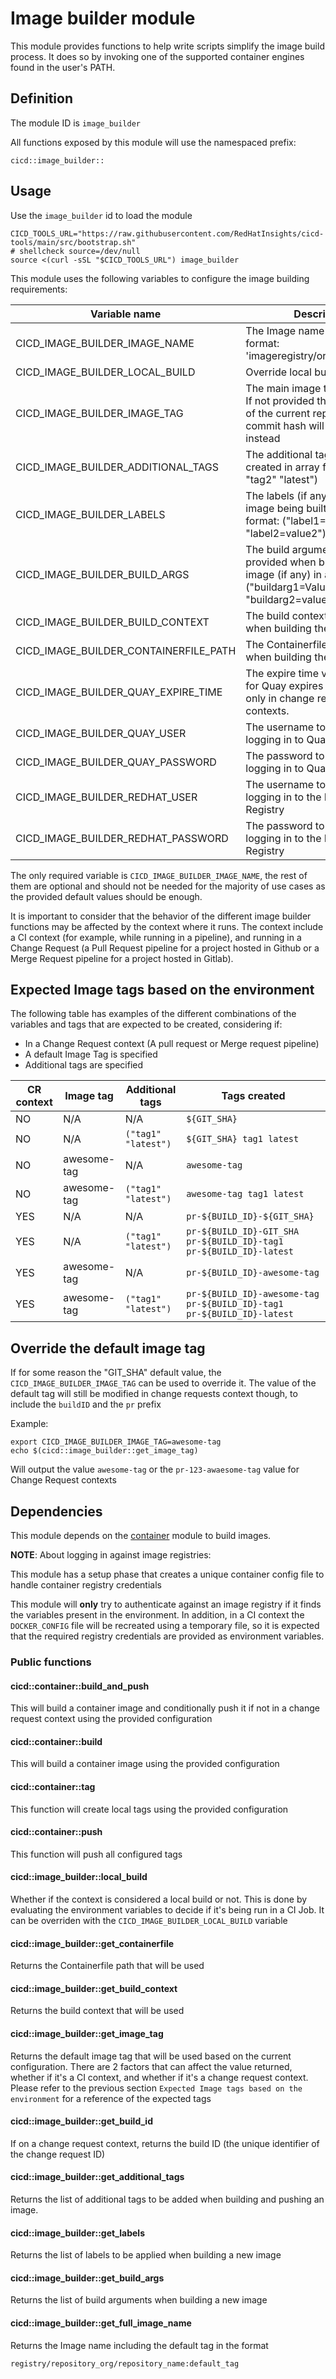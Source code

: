 # Image builder module

This module provides functions to help write scripts simplify the image build process. It does so by
invoking one of the supported container engines found in the user's PATH.

## Definition

The module ID is `image_builder`

All functions exposed by this module will use the namespaced prefix:

```
cicd::image_builder::
```

## Usage

Use the `image_builder` id to load the module

```
CICD_TOOLS_URL="https://raw.githubusercontent.com/RedHatInsights/cicd-tools/main/src/bootstrap.sh"
# shellcheck source=/dev/null
source <(curl -sSL "$CICD_TOOLS_URL") image_builder
```

This module uses the following variables to configure the image building requirements:

| Variable name                         | Description                                                                                                                       | Default value        | Type   | Mandatory |
|---------------------------------------|-----------------------------------------------------------------------------------------------------------------------------------|----------------------|--------|-----------|
| CICD_IMAGE_BUILDER_IMAGE_NAME         | The Image name to be used, in format: 'imageregistry/org/image_name'                                                              | `""`                 | string | Yes       |
| CICD_IMAGE_BUILDER_LOCAL_BUILD        | Override local build detection                                                                                                    | `$LOCAL_BUILD`       | string | No        |
| CICD_IMAGE_BUILDER_IMAGE_TAG          | The main image tag to be used. If not provided the 7 first chars of the current repository's git commit hash will be used instead | `""`                 | string | No        |
| CICD_IMAGE_BUILDER_ADDITIONAL_TAGS    | The additional tags (if any) to be created in array format: ("tag1" "tag2" "latest")                                              | `()`                 | Array  | No        |
| CICD_IMAGE_BUILDER_LABELS             | The labels (if any) to add to the image being built in array format: ("label1=Value1" "label2=value2")                            | `()`                 | Array  | No        |
| CICD_IMAGE_BUILDER_BUILD_ARGS         | The build arguments to be provided when building the image (if any) in array format: ("buildarg1=Value1" "buildarg2=value2")      | `()`                 | Array  | No        |
| CICD_IMAGE_BUILDER_BUILD_CONTEXT      | The build context path to use when building the image.                                                                            | `.`                  | None   | string    | No|
| CICD_IMAGE_BUILDER_CONTAINERFILE_PATH | The Containerfile path to use when building the image.                                                                            | `Dockerfile`         | None   | string    | No|
| CICD_IMAGE_BUILDER_QUAY_EXPIRE_TIME   | The expire time value to be set for Quay expires labels, used only in change request contexts.                                    | `3d`                 | string | No        |
| CICD_IMAGE_BUILDER_QUAY_USER          | The username to use when logging in to Quay.io                                                                                    | `$QUAY_USER`         | string | No        |
| CICD_IMAGE_BUILDER_QUAY_PASSWORD      | The password to use when logging in to Quay.io                                                                                    | `$QUAY_TOKEN`        | string | No        |
| CICD_IMAGE_BUILDER_REDHAT_USER        | The username to use when logging in to the Red Hat Registry                                                                       | `$RH_REGISTRY_USER`  | string | No        |
| CICD_IMAGE_BUILDER_REDHAT_PASSWORD    | The password to use when logging in to the Red Hat Registry                                                                       | `$RH_REGISTRY_TOKEN` | string | No        |

The only required variable is `CICD_IMAGE_BUILDER_IMAGE_NAME`, the rest of them are optional
and should not be needed for the majority of use cases as the provided default values should be
enough.

It is important to consider that the behavior of the different image builder functions may be
affected by the context where it runs.
The context include a CI context (for example, while running in a pipeline), and running in a Change
Request (a Pull Request pipeline for a project hosted in Github or a Merge Request pipeline for a
project hosted in Gitlab).

## Expected Image tags based on the environment

The following table has examples of the different combinations of the variables and tags that are
expected to be created, considering if:

- In a Change Request context (A pull request or Merge request pipeline)
- A default Image Tag is specified
- Additional tags are specified

| CR context | Image tag   | Additional tags     | Tags created                                                           |
|------------|-------------|---------------------|------------------------------------------------------------------------|
| NO         | N/A         | N/A                 | `${GIT_SHA}`                                                           |
| NO         | N/A         | `("tag1" "latest")` | `${GIT_SHA} tag1 latest`                                               |
| NO         | awesome-tag | N/A                 | `awesome-tag`                                                          |
| NO         | awesome-tag | `("tag1" "latest")` | `awesome-tag tag1 latest`                                              |
| YES        | N/A         | N/A                 | `pr-${BUILD_ID}-${GIT_SHA}`                                            |
| YES        | N/A         | `("tag1" "latest")` | `pr-${BUILD_ID}-GIT_SHA pr-${BUILD_ID}-tag1 pr-${BUILD_ID}-latest`     |
| YES        | awesome-tag | N/A                 | `pr-${BUILD_ID}-awesome-tag`                                           |
| YES        | awesome-tag | `("tag1" "latest")` | `pr-${BUILD_ID}-awesome-tag pr-${BUILD_ID}-tag1 pr-${BUILD_ID}-latest` |

## Override the default image tag

If for some reason the "GIT_SHA" default value, the `CICD_IMAGE_BUILDER_IMAGE_TAG` can be used to override it.
The value of the default tag will still be modified in change requests context though, to include the `buildID` and the `pr` prefix

Example:

```
export CICD_IMAGE_BUILDER_IMAGE_TAG=awesome-tag
echo $(cicd::image_builder::get_image_tag)
```
Will output the value `awesome-tag` or the `pr-123-awaesome-tag` value for Change Request contexts


## Dependencies

This module depends on the [container](/docs/cicd_tools/container.md) module to build images.

**NOTE**: About logging in against image registries:

This module has a setup phase that creates a unique container config file to handle container
registry credentials

This module will **only** try to authenticate against an image registry if it finds the variables
present in the environment. In addition, in a CI context the `DOCKER_CONFIG` file will be
recreated using a temporary file, so it is expected that the required registry credentials are
provided as environment variables.

### Public functions

#### cicd::container::build_and_push

This will build a container image and conditionally push it if not in a change request context using
the provided configuration

#### cicd::container::build

This will build a container image using the provided configuration

#### cicd::container::tag

This function will create local tags using the provided configuration

#### cicd::container::push

This function will push all configured tags

#### cicd::image_builder::local_build

Whether if the context is considered a local build or not. This is done by evaluating the
environment variables to decide if it's being run in a CI Job. It can be overriden with
the `CICD_IMAGE_BUILDER_LOCAL_BUILD` variable

#### cicd::image_builder::get_containerfile

Returns the Containerfile path that will be used

#### cicd::image_builder::get_build_context

Returns the build context that will be used

#### cicd::image_builder::get_image_tag

Returns the default image tag that will be used based on the current configuration. There are 2
factors that can affect the value returned, whether if it's a CI context, and whether if it's a
change request context. Please refer to the previous
section `Expected Image tags based on the environment` for a reference of the expected tags

#### cicd::image_builder::get_build_id

If on a change request context, returns the build ID (the unique identifier of the change request
ID)

#### cicd::image_builder::get_additional_tags

Returns the list of additional tags to be added when building and pushing an image.

#### cicd::image_builder::get_labels

Returns the list of labels to be applied when building a new image

#### cicd::image_builder::get_build_args

Returns the list of build arguments when building a new image

#### cicd::image_builder::get_full_image_name

Returns the Image name including the default tag in the format

`registry/repository_org/repository_name:default_tag`